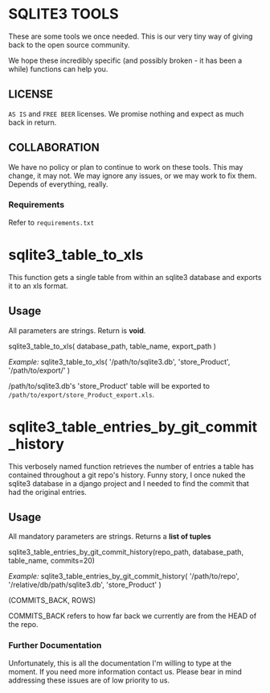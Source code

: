 # SQLITE3 TOOLS
These are some tools we once needed. This is our very tiny way of giving
back to the open source community.

We hope these incredibly specific (and possibly broken - it has been a while) functions can help you.
## LICENSE
`AS IS` and `FREE BEER` licenses. We promise nothing and expect as much back in return.
## COLLABORATION
We have no policy or plan to continue to work on these tools. This may change, it may not.
We may ignore any issues, or we may work to fix them. Depends of everything, really.

### Requirements
Refer to `requirements.txt`

# sqlite3_table_to_xls
This function gets a single table from within an sqlite3 database and exports
it to an xls format.
## Usage
All parameters are strings. Return is **void**.

sqlite3_table_to_xls( database_path, table_name, export_path )

*Example:* sqlite3_table_to_xls( '/path/to/sqlite3.db', 'store_Product', '/path/to/export/' )

/path/to/sqlite3.db's 'store_Product' table will be exported to `/path/to/export/store_Product_export.xls`.

# sqlite3_table_entries_by_git_commit_history
This verbosely named function retrieves the number of entries a table has contained throughout a git repo's history.
Funny story, I once nuked the sqlite3 database in a django project and I needed to find the commit that had the original entries.
## Usage
All mandatory parameters are strings. Returns a **list of tuples**

sqlite3_table_entries_by_git_commit_history(repo_path, database_path, table_name, commits=20)

*Example:* sqlite3_table_entries_by_git_commit_history( '/path/to/repo', '/relative/db/path/sqlite3.db', 'store_Product' )

(COMMITS_BACK, ROWS)

COMMITS_BACK refers to how far back we currently are from the HEAD of the repo.

### Further Documentation
Unfortunately, this is all the documentation I'm willing to type at the moment.
If you need more information contact us. Please bear in mind addressing
these issues are of low priority to us.